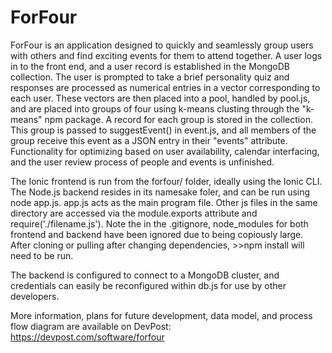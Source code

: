 # ForFour

ForFour is an application designed to quickly and seamlessly group users with others and find exciting events for them to attend together. A user logs in to the front end, and a user record is established in the MongoDB collection. The user is prompted to take a brief personality quiz and responses are processed as numerical entries in a vector corresponding to each user. These vectors are then placed into a pool, handled by pool.js, and are placed into groups of four using k-means clusting through the "k-means" npm package. A record for each group is stored in the collection. This group is passed to suggestEvent() in event.js, and all members of the group receive this event as a JSON entry in their "events" attribute. Functionality for optimizing based on user availability, calendar interfacing, and the user review process of people and events is unfinished.

The Ionic frontend is run from the forfour/ folder, ideally using the Ionic CLI. The Node.js backend resides in its namesake foler, and can be run using node app.js. app.js acts as the main program file. Other js files in the same directory are accessed via the module.exports attribute and require('./filename.js'). Note the in the .gitignore, node_modules for both frontend and backend have been ignored due to being copiously large. After cloning or pulling after changing dependencies, >>npm install will need to be run.
  
The backend is configured to connect to a MongoDB cluster, and credentials can easily be reconfigured within db.js for use by other developers.

More information, plans for future development, data model, and process flow diagram are available on DevPost:
https://devpost.com/software/forfour
